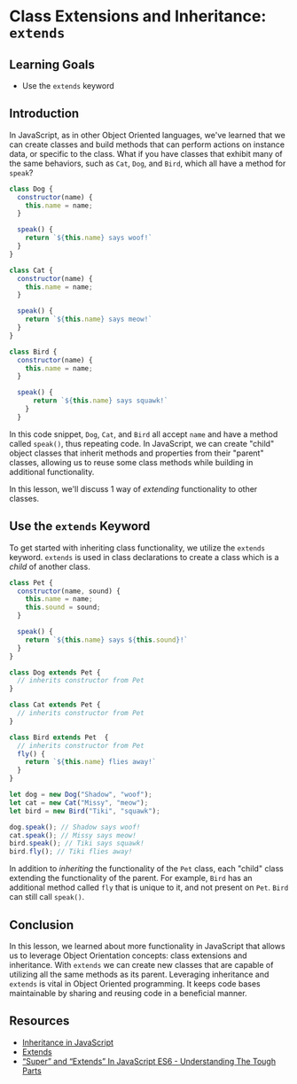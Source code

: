 # Class Extensions and Inheritance: `extends`

## Learning Goals

- Use the `extends` keyword

## Introduction

In JavaScript, as in other Object Oriented languages, we've learned
that we can create classes and build methods that can perform
actions on instance data, or specific to the class. What if you have
classes that exhibit many of the same behaviors, such as `Cat`, `Dog`,
and `Bird`, which all have a method for `speak`?

```js
class Dog {
  constructor(name) {
    this.name = name;
  }

  speak() {
    return `${this.name} says woof!`
  }
}

class Cat {
  constructor(name) {
    this.name = name;
  }

  speak() {
    return `${this.name} says meow!`
  }
}

class Bird {
  constructor(name) {
    this.name = name;
  }

  speak() {
      return `${this.name} says squawk!`
    }
  }
```
In this code snippet, `Dog`, `Cat`, and `Bird` all accept `name` and
have a method called `speak()`, thus repeating code. In JavaScript,
we can create "child" object classes that inherit methods and properties
from their "parent" classes, allowing us to reuse some class methods while
building in additional functionality.

In this lesson, we'll discuss 1 way of _extending_ functionality to
other classes.

## Use the `extends` Keyword

To get started with inheriting class functionality, we utilize the `extends`
keyword. `extends` is used in class declarations to create a class which
is a _child_ of another class.

```js
class Pet {
  constructor(name, sound) {
    this.name = name;
    this.sound = sound;
  }

  speak() {
    return `${this.name} says ${this.sound}!`
  }
}

class Dog extends Pet {
  // inherits constructor from Pet
}

class Cat extends Pet {
  // inherits constructor from Pet
}

class Bird extends Pet  {
  // inherits constructor from Pet
  fly() {
    return `${this.name} flies away!`
  }
}

let dog = new Dog("Shadow", "woof");
let cat = new Cat("Missy", "meow");
let bird = new Bird("Tiki", "squawk");

dog.speak(); // Shadow says woof!
cat.speak(); // Missy says meow!
bird.speak(); // Tiki says squawk!
bird.fly(); // Tiki flies away!
```

In addition to _inheriting_ the functionality of the `Pet` class, each "child"
class extending the functionality of the parent. For example, `Bird` has an
additional method called `fly` that is unique to it, and not present on `Pet`.
`Bird` can still call `speak()`.

## Conclusion

In this lesson, we learned about more functionality in JavaScript that allows
us to leverage Object Orientation concepts: class extensions and inheritance.
With `extends` we can create new classes that are capable of utilizing all the
same methods as its parent. Leveraging inheritance and `extends` is vital in
Object Oriented programming. It keeps code bases maintainable by sharing and
reusing code in a beneficial manner.

## Resources

* [Inheritance in JavaScript](https://developer.mozilla.org/en-US/docs/Learn/JavaScript/Objects/Inheritance)
* [Extends](https://developer.mozilla.org/en-US/docs/Web/JavaScript/Reference/Classes/extends)
* [“Super” and “Extends” In JavaScript ES6 - Understanding The Tough Parts](https://medium.com/beginners-guide-to-mobile-web-development/super-and-extends-in-javascript-es6-understanding-the-tough-parts-6120372d3420)
